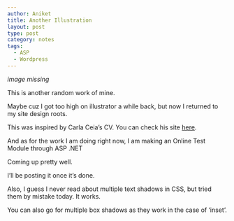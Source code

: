 ```yaml
---
author: Aniket
title: Another Illustration
layout: post
type: post
category: notes
tags:
  - ASP
  - Wordpress
---
```


_image missing_

This is another random work of mine.

Maybe cuz I got too high on illustrator a while back, but now I returned to my site design roots.

This was inspired by Carla Ceia’s CV. You can check his site [here][1].

And as for the work I am doing right now, I am making an Online Test Module through ASP .NET

Coming up pretty well.

I’ll be posting it once it’s done.

Also, I guess I never read about multiple text shadows in CSS, but tried them by mistake today. It works.

You can also go for multiple box shadows as they work in the case of ‘inset’.

 [1]: http://hauntedcathouse.org "Haunted Cathouse"